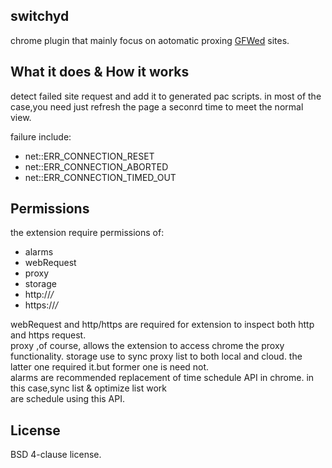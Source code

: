 switchyd
----
chrome plugin that mainly focus on aotomatic proxing [GFWed](http://en.wikipedia.org/wiki/GFW) sites.

What it does & How it works
----
detect failed site request and add it to generated pac scripts.
in most of the case,you need just refresh the page a seconrd time to meet the normal view.

failure include:
- net::ERR_CONNECTION_RESET  
- net::ERR_CONNECTION_ABORTED  
- net::ERR_CONNECTION_TIMED_OUT  

Permissions
---
the extension require permissions of:

* alarms
* webRequest
* proxy  
* storage
* http://*/*
* https://*/*

webRequest and http/https are required for extension to inspect both http and https request.  
proxy ,of course, allows the extension to access chrome the proxy functionality. 
storage use to sync proxy list to both local and cloud. the latter one required it.but former one is need not.  
alarms are recommended replacement of time schedule API in chrome. in this case,sync list & optimize list work  
are schedule using this API.

License
---
BSD 4-clause license.  
